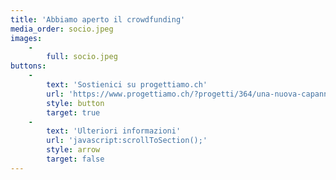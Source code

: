 ```yaml
---
title: 'Abbiamo aperto il crowdfunding'
media_order: socio.jpeg
images:
    -
        full: socio.jpeg
buttons:
    -
        text: 'Sostienici su progettiamo.ch'
        url: 'https://www.progettiamo.ch/?progetti/364/una-nuova-capanna-in-vetta-al-monte-gambarogno/'
        style: button
        target: true
    -
        text: 'Ulteriori informazioni'
        url: 'javascript:scrollToSection();'
        style: arrow
        target: false
---
```


